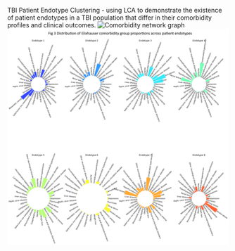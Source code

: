 TBI Patient Endotype Clustering - using LCA to demonstrate the existence of patient endotypes in a TBI population that differ in their comorbidity profiles and clinical outcomes. 
![Comorbidity network graph](/demo/zdemo2.png "Comorbidity network graph")
![Comorbidity endotypes](/demo/zdemo1.png "Comorbidity endotypes")